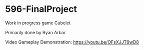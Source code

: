 # 596-FinalProject

Work in progress game Cubelet

Primarily done by Ryan Arbar

Video Gameplay Demonstration:
https://youtu.be/OFsXJJT9wD8
